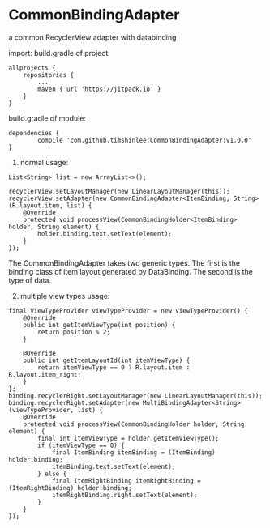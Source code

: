 # CommonBindingAdapter
a common RecyclerView adapter with databinding

import:
build.gradle of project:
```
allprojects {
    repositories {
        ...
        maven { url 'https://jitpack.io' }
    }
}
```
build.gradle of module:
```
dependencies {
        compile 'com.github.timshinlee:CommonBindingAdapter:v1.0.0'
}
```


1. normal usage:

```
List<String> list = new ArrayList<>();

recyclerView.setLayoutManager(new LinearLayoutManager(this));
recyclerView.setAdapter(new CommonBindingAdapter<ItemBinding, String>(R.layout.item, list) {
    @Override
    protected void processView(CommonBindingHolder<ItemBinding> holder, String element) {
        holder.binding.text.setText(element);
    }
});
```
The CommonBindingAdapter takes two generic types. The first is the binding class of item layout generated by DataBinding. The second is the type of data.

2. multiple view types usage:
```
final ViewTypeProvider viewTypeProvider = new ViewTypeProvider() {
    @Override
    public int getItemViewType(int position) {
        return position % 2;
    }

    @Override
    public int getItemLayoutId(int itemViewType) {
        return itemViewType == 0 ? R.layout.item : R.layout.item_right;
    }
};
binding.recyclerRight.setLayoutManager(new LinearLayoutManager(this));
binding.recyclerRight.setAdapter(new MultiBindingAdapter<String>(viewTypeProvider, list) {
    @Override
    protected void processView(CommonBindingHolder holder, String element) {
        final int itemViewType = holder.getItemViewType();
        if (itemViewType == 0) {
            final ItemBinding itemBinding = (ItemBinding) holder.binding;
            itemBinding.text.setText(element);
        } else {
            final ItemRightBinding itemRightBinding = (ItemRightBinding) holder.binding;
            itemRightBinding.right.setText(element);
        }
    }
});
```
